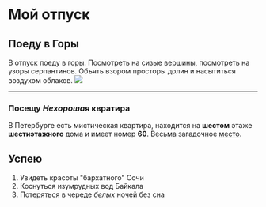 # Мой отпуск

## Поеду в **Горы**

В отпуск поеду в горы. Посмотреть на сизые вершины, посмотреть на узоры серпантинов. Объять взором просторы долин и насытиться воздухом облаков. 
![](zoom.jpg)


---

### Посещу **_Нехорошая_ квратира**

В Петербурге есть мистическая квартира, находится на **шестом** этаже **шестиэтажного** дома и имеет номер **60**. Весьма загадочное [место](https://yandex.ru/maps/-/CCUJZIcN1A). 

## Успею 
1. Увидеть красоты "бархатного" Сочи
2. Коснуться изумрудных вод Байкала
3. Потеряться в череде _*белых*_ ночей без сна
